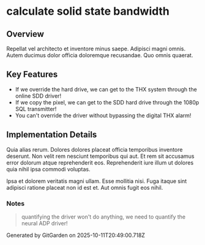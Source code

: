 # calculate solid state bandwidth

## Overview
Repellat vel architecto et inventore minus saepe. Adipisci magni omnis. Autem ducimus dolor officia doloremque recusandae. Quo omnis quaerat.

## Key Features
- If we override the hard drive, we can get to the THX system through the online SDD driver!
- If we copy the pixel, we can get to the SDD hard drive through the 1080p SQL transmitter!
- You can't override the driver without bypassing the digital THX alarm!

## Implementation Details
Quia alias rerum. Dolores dolores placeat officia temporibus inventore deserunt. Non velit rem nesciunt temporibus qui aut. Et rem sit accusamus error dolorum atque reprehenderit eos. Reprehenderit iure illum ut dolores quia nihil ipsa commodi voluptas.
 Ipsa et dolorem veritatis magni ullam. Esse mollitia nisi. Fuga itaque sint adipisci ratione placeat non id est et. Aut omnis fugit eos nihil.

### Notes
> quantifying the driver won't do anything, we need to quantify the neural ADP driver!

Generated by GitGarden on 2025-10-11T20:49:00.718Z